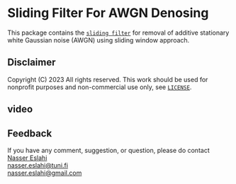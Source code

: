 # Sliding Filter For AWGN Denosing

This package contains the [`sliding filter`](./sliding_filter.py) for removal of
additive stationary white Gaussian noise (AWGN) using sliding window approach.




## Disclaimer
Copyright (C) 2023    All rights reserved.
This work should be used for nonprofit purposes and non-commercial use only, see [`LICENSE`](./LICENSE).


## video

## Feedback
If you have any comment, suggestion, or question, please do contact
 [Nasser Eslahi](https://orcid.org/0000-0002-1134-9318)
\
 nasser.eslahi@tuni.fi
\
nasser.eslahi@gmail.com